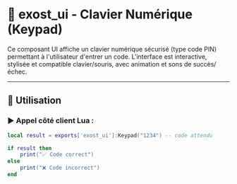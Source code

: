 # 🔢 exost_ui - Clavier Numérique (Keypad)

Ce composant UI affiche un clavier numérique sécurisé (type code PIN) permettant à l'utilisateur d'entrer un code. L'interface est interactive, stylisée et compatible clavier/souris, avec animation et sons de succès/échec.

---

## 🚀 Utilisation

### ▶️ Appel côté client Lua :

```lua
local result = exports['exost_ui']:Keypad("1234") -- code attendu

if result then
    print("✅ Code correct")
else
    print("❌ Code incorrect")
end
